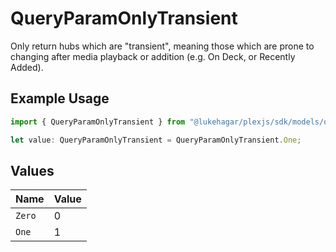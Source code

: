 # QueryParamOnlyTransient

Only return hubs which are "transient", meaning those which are prone to changing after media playback or addition (e.g. On Deck, or Recently Added).

## Example Usage

```typescript
import { QueryParamOnlyTransient } from "@lukehagar/plexjs/sdk/models/operations";

let value: QueryParamOnlyTransient = QueryParamOnlyTransient.One;
```

## Values

| Name   | Value  |
| ------ | ------ |
| `Zero` | 0      |
| `One`  | 1      |